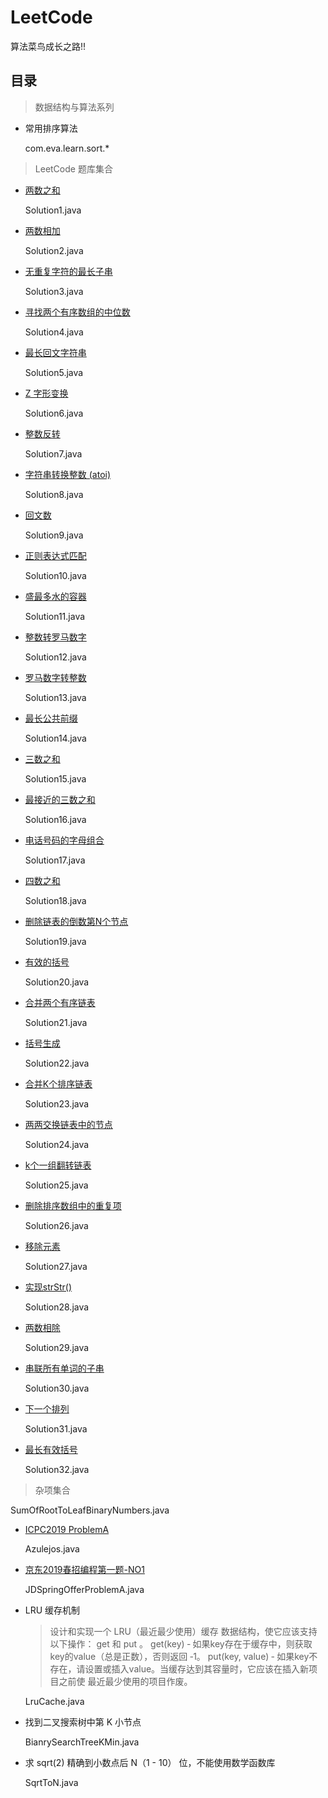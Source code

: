 # LeetCode

算法菜鸟成长之路!!

## 目录
> 数据结构与算法系列

* 常用排序算法
  
  com.eva.learn.sort.*

> LeetCode 题库集合

* [两数之和](https://leetcode-cn.com/problems/two-sum/)

  Solution1.java

* [两数相加](https://leetcode-cn.com/problems/add-two-numbers/)

  Solution2.java
  
* [无重复字符的最长子串](https://leetcode-cn.com/problems/longest-substring-without-repeating-characters/)

  Solution3.java
  
* [寻找两个有序数组的中位数](https://leetcode-cn.com/problems/median-of-two-sorted-arrays/)

  Solution4.java

* [最长回文字符串](https://leetcode-cn.com/problems/longest-palindromic-substring/)

  Solution5.java
  
* [Z 字形变换](https://leetcode-cn.com/problems/zigzag-conversion/)

  Solution6.java
  
* [整数反转](https://leetcode-cn.com/problems/reverse-integer/)

  Solution7.java
  
* [字符串转换整数 (atoi)](https://leetcode-cn.com/problems/string-to-integer-atoi/)

  Solution8.java
  
* [回文数](https://leetcode-cn.com/problems/palindrome-number/)

  Solution9.java
  
* [正则表达式匹配](https://leetcode-cn.com/problems/regular-expression-matching/)

  Solution10.java
  
* [盛最多水的容器](https://leetcode-cn.com/problems/container-with-most-water/submissions/)

  Solution11.java
  
* [整数转罗马数字](https://leetcode-cn.com/problems/integer-to-roman/)

  Solution12.java
  
* [罗马数字转整数](https://leetcode-cn.com/problems/roman-to-integer/)

  Solution13.java
  
* [最长公共前缀](https://leetcode-cn.com/problems/longest-common-prefix/)

  Solution14.java
  
* [三数之和](https://leetcode-cn.com/problems/3sum/)

  Solution15.java
  
* [最接近的三数之和](https://leetcode-cn.com/problems/3sum-closest/)

  Solution16.java
  
* [电话号码的字母组合](https://leetcode-cn.com/problems/letter-combinations-of-a-phone-number/)

  Solution17.java
  
* [四数之和](https://leetcode-cn.com/problems/4sum/)

  Solution18.java
  
* [删除链表的倒数第N个节点](https://leetcode-cn.com/problems/remove-nth-node-from-end-of-list/)

  Solution19.java
  
* [有效的括号](https://leetcode-cn.com/problems/valid-parentheses/)

  Solution20.java
  
* [合并两个有序链表](https://leetcode-cn.com/problems/merge-two-sorted-lists/)

  Solution21.java
  
* [括号生成](https://leetcode-cn.com/problems/generate-parentheses/)

  Solution22.java
  
* [合并K个排序链表](https://leetcode-cn.com/problems/merge-k-sorted-lists/)

  Solution23.java
  
* [两两交换链表中的节点](https://leetcode-cn.com/problems/swap-nodes-in-pairs/)

  Solution24.java
  
* [k个一组翻转链表](https://leetcode-cn.com/problems/reverse-nodes-in-k-group/)

  Solution25.java
  
* [删除排序数组中的重复项](https://leetcode-cn.com/problems/remove-duplicates-from-sorted-array/)

  Solution26.java
  
* [移除元素](https://leetcode-cn.com/problems/remove-element/)

  Solution27.java
  
* [实现strStr()](https://leetcode-cn.com/problems/implement-strstr/)

  Solution28.java
  
* [两数相除](https://leetcode-cn.com/problems/divide-two-integers/)

  Solution29.java
  
* [串联所有单词的子串](https://leetcode-cn.com/problems/substring-with-concatenation-of-all-words/)

  Solution30.java
  
* [下一个排列](https://leetcode-cn.com/problems/next-permutation/)

  Solution31.java

* [最长有效括号](https://leetcode-cn.com/problems/longest-valid-parentheses//)
  
  Solution32.java

> 杂项集合

  SumOfRootToLeafBinaryNumbers.java
  
* [ICPC2019 ProblemA](./Problem/icpc2019.pdf)
   
  Azulejos.java

* [京东2019春招编程第一题-NO1](./Problem/Problem.md)

  JDSpringOfferProblemA.java
  
* LRU 缓存机制

    > 设计和实现一个 LRU（最近最少使用）缓存 数据结构，使它应该支持以下操作： get 和 put 。
      get(key) ‑ 如果key存在于缓存中，则获取key的value（总是正数），否则返回 ‑1。 put(key,
      value) ‑ 如果key不存在，请设置或插入value。当缓存达到其容量时，它应该在插入新项目之前使
      最近最少使用的项目作废。
  
  LruCache.java
  
 * 找到二叉搜索树中第 K 小节点
 
   BianrySearchTreeKMin.java
   
 * 求 sqrt(2) 精确到小数点后 N（1 - 10） 位，不能使用数学函数库
 
   SqrtToN.java
